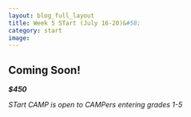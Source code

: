 ```yaml
---
layout: blog_full_layout
title: Week 5 STart (July 16-20)&#58; 
category: start
image: 
---
```


## Coming Soon!



**_$450_**

*STart CAMP is open to CAMPers entering grades 1-5*
